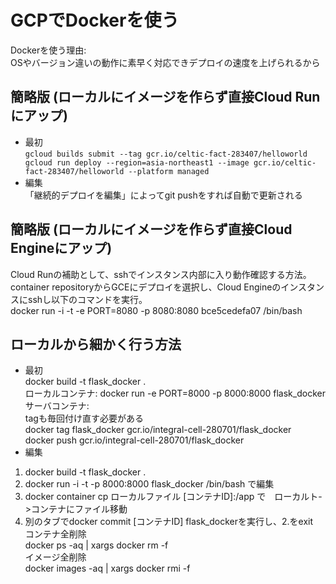 # GCPでDockerを使う

Dockerを使う理由:  
OSやバージョン違いの動作に素早く対応できデプロイの速度を上げられるから  

## 簡略版 (ローカルにイメージを作らず直接Cloud Runにアップ)
- 最初  
`
gcloud builds submit --tag gcr.io/celtic-fact-283407/helloworld  
gcloud run deploy --region=asia-northeast1 --image gcr.io/celtic-fact-283407/helloworld --platform managed  
`
- 編集      
「継続的デプロイを編集」によってgit pushをすれば自動で更新される  

## 簡略版 (ローカルにイメージを作らず直接Cloud Engineにアップ)
Cloud Runの補助として、sshでインスタンス内部に入り動作確認する方法。  
container repositoryからGCEにデプロイを選択し、Cloud Engineのインスタンスにsshし以下のコマンドを実行。  
docker run -i -t -e PORT=8080 -p 8080:8080 bce5cedefa07 /bin/bash

## ローカルから細かく行う方法
- 最初  
docker build -t flask_docker .  
ローカルコンテナ: docker run -e PORT=8000 -p 8000:8000 flask_docker  
サーバコンテナ:  
tagも毎回付け直す必要がある  
docker tag flask_docker gcr.io/integral-cell-280701/flask_docker  
docker push gcr.io/integral-cell-280701/flask_docker  
- 編集  
1. docker build -t flask_docker .  
2. docker run -i -t -p 8000:8000 flask_docker /bin/bash で編集  
3. docker container cp ローカルファイル [コンテナID]:/app で　ローカルト->コンテナにファイル移動  
4. 別のタブでdocker commit [コンテナID] flask_dockerを実行し、2.をexit  
コンテナ全削除  
docker ps -aq | xargs docker rm -f  
イメージ全削除  
docker images -aq | xargs docker rmi -f  


